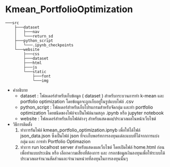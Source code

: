 # Kmean_PortfolioOptimization
```
───src
    ├───dataset
    │   ├───nav
    │   └───return_sd
    ├───python_script
    │   └───.ipynb_checkpoints
    └───website
        ├───css
        ├───dataset
        ├───html
        ├───js
        └───static
            ├───font
            └───img
```
* คำอธิบาย
  * dataset : โฟลเดอร์สำหรับเก็บข้อมูล ( dataset ) สำหรับกระบวนการทำ k-mean และ portfolio optimization โดยข้อมูลจะถูกเก็บอยู่ในรูปแบบไฟล์ .csv
  * python_script : โฟลเดอร์สำหรับเก็บโปรแกรมสำหรับจัดกลุ่ม และทำ portfolio optimization โดยชนิดของไฟล์จะเป็นไฟล์นามสกุล .ipynb หรือ jupyter notebook 
  * website : โฟลเดอร์สำหรับเก็บไฟล์ต่างๆ สำหรับแสดงผล/ประมวลผลในหน้าเว็บไซต์
* วิธีการติดตั้ง
  1. ทำการรันไฟล์ kmean_portfolio_optimization.ipnyb เพื่อให้ได้ไฟล์ json_data.json ซึ่งเป็นไฟล์ json ที่จะเก็บพอร์ทการลงทุนแต่ละแบบที่ได้จากการแบ่งกลุ่ม และ การทำ Portfolio Optimazion
  2. ทำการ run localhost server สำหรับแสดงผลเว็บไซต์ โดยเปิดไฟล์ home.html ก่อน เพื่อทำแบบประเมิน หรือ เลือกความเสี่ยงที่ต้องการ และ กรอกข้อมูลเงินลงทุนเพื่อให้ระบบได้ประมวลผลจำนวนสัดส่วนและจำนวนหน่วยที่ลงทุนในการลงทุนนั้นๆ 

 
